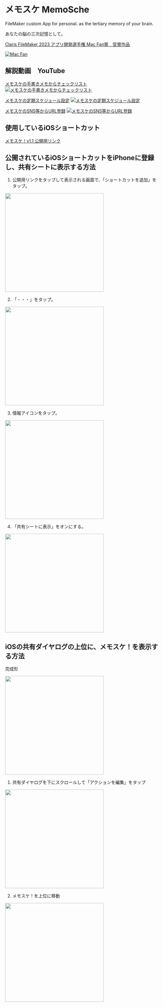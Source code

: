 # メモスケ MemoSche

FileMaker custom App for personal.
as the tertiary memory of your brain.

あなたの脳の三次記憶として。

[Claris FileMaker 2023 アプリ開発選手権
Mac Fan賞　受賞作品](https://content.claris.com/fmchampionship2023?utm_source=twitter&utm_medium=social+media&utm_campaign=FileMaker-championship-2023)

[![Mac Fan](https://github.com/takeshi0206/MemoSche/blob/1cb008c99f385ef0571f286963a81046537fcd7b/%E3%82%B9%E3%82%AF%E3%83%AA%E3%83%BC%E3%83%B3%E3%82%B7%E3%83%A7%E3%83%83%E3%83%88%202024-03-02%200.19.02.png)](https://content.claris.com/fmchampionship2023?utm_source=twitter&utm_medium=social+media&utm_campaign=FileMaker-championship-2023)

## 解説動画　YouTube

[メモスケの手書きメモからチェックリスト](https://youtu.be/Ali4CysvZ-k)
[![メモスケの手書きメモからチェックリスト](https://github.com/takeshi0206/MemoSche/blob/56bba1ba2f86da485b84f7c568a476da70ddf503/%E3%82%B9%E3%82%AF%E3%83%AA%E3%83%BC%E3%83%B3%E3%82%B7%E3%83%A7%E3%83%83%E3%83%88%202024-03-02%200.09.42.png)](https://youtu.be/Ali4CysvZ-k)

[メモスケの定期スケジュール設定](https://youtu.be/XswQlLXgZe4)
[![メモスケの定期スケジュール設定](https://github.com/takeshi0206/MemoSche/blob/e090753878a06f152390e642de47ef7ecc7818b7/%E3%82%B9%E3%82%AF%E3%83%AA%E3%83%BC%E3%83%B3%E3%82%B7%E3%83%A7%E3%83%83%E3%83%88%202024-03-02%200.07.46.png)](https://youtu.be/XswQlLXgZe4)


[メモスケのSNS等からURL登録](https://youtu.be/IUQo8F6L3Kg)
[![メモスケのSNS等からURL登録](https://github.com/takeshi0206/MemoSche/blob/e6576ecc37a57fc73ca72bba692a4d18222c2ea3/%E3%82%B9%E3%82%AF%E3%83%AA%E3%83%BC%E3%83%B3%E3%82%B7%E3%83%A7%E3%83%83%E3%83%88%202024-03-02%200.01.53.png)](https://youtu.be/IUQo8F6L3Kg)

## 使用しているiOSショートカット

[メモスケ！v1.1 公開用リンク](https://www.icloud.com/shortcuts/5b2d17ecd1a24b7fafa0ec27f52ad5d2)


## 公開されているiOSショートカットをiPhoneに登録し、共有シートに表示する方法

1. 公開用リンクをタップして表示される画面で、「ショートカットを追加」をタップ。
<img src="https://github.com/takeshi0206/MemoSche/blob/b4d2e2d9acb842c6f7df7da9cd33fe707912fc47/image/IMG_6935.jpg" width="320px">

2. 「・・・」をタップ。
<img src="https://github.com/takeshi0206/MemoSche/blob/b4d2e2d9acb842c6f7df7da9cd33fe707912fc47/image/IMG_6938.jpg" width="320px">

3. 情報アイコンをタップ。
<img src="https://github.com/takeshi0206/MemoSche/blob/b4d2e2d9acb842c6f7df7da9cd33fe707912fc47/image/IMG_6936.jpg" width="320px">

4. 「共有シートに表示」をオンにする。
<img src="https://github.com/takeshi0206/MemoSche/blob/b4d2e2d9acb842c6f7df7da9cd33fe707912fc47/image/IMG_6937.jpg" width="320px">


## iOSの共有ダイヤログの上位に、メモスケ！を表示する方法

完成形

<img src="https://github.com/takeshi0206/MemoSche/blob/8cadc18fcbad7c70de3f746e44844a8b0b6e14ba/image/IMG_6933.jpg" width="320px">

1. 共有ダイヤログを下にスクロールして「アクションを編集」をタップ

<img src="https://github.com/takeshi0206/MemoSche/blob/419ddba63836837233b4abc5358da87e0ba757ef/image/IMG_6934.jpg" width="320px">

2. メモスケ！を上位に移動

<img src="https://github.com/takeshi0206/MemoSche/blob/bbe83c0be0631cb1cb95eef2e74e650077c75b50/image/IMG_6932.jpg" width="320px">

   

